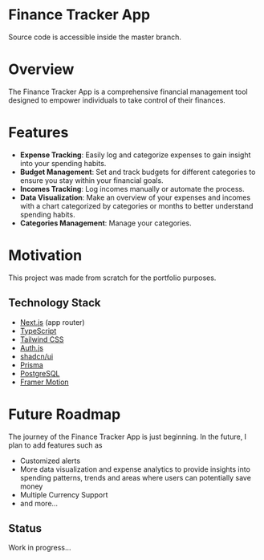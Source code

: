 # Finance Tracker App
Source code is accessible inside the master branch.

# Overview
The Finance Tracker App is a comprehensive financial management tool designed to empower individuals to take control of their finances.

# Features
* __Expense Tracking__: Easily log and categorize expenses to gain insight into your spending habits.
* __Budget Management__: Set and track budgets for different categories to ensure you stay within your financial goals.
* __Incomes Tracking__: Log incomes manually or automate the process.
* __Data Visualization__: Make an overview of your expenses and incomes with a chart categorized by categories or months to better understand spending habits.
* __Categories Management__: Manage your categories.

# Motivation
This project was made from scratch for the portfolio purposes.


## Technology Stack
* [Next.js](https://nextjs.org/) (app router)
* [TypeScript](https://www.typescriptlang.org/)
* [Tailwind CSS](https://tailwindcss.com/)
* [Auth.js](https://authjs.dev/?_gl=1*1w56pfq*_gcl_au*MTI3NTYyNjgxMS4xNzA4OTYwNjM1)
* [shadcn/ui](https://ui.shadcn.com/)
* [Prisma](https://www.prisma.io/)
* [PostgreSQL](https://www.postgresql.org/)
* [Framer Motion](https://www.framer.com/motion/)


# Future Roadmap
The journey of the Finance Tracker App is just beginning. In the future, I plan to add features such as 
* Customized alerts
* More data visualization and expense analytics to provide insights into spending patterns, trends and areas where users can potentially save money
* Multiple Currency Support
* and more...

## Status
Work in progress...
